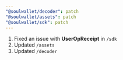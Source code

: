 ```yaml
---
"@soulwallet/decoder": patch
"@soulwallet/assets": patch
"@soulwallet/sdk": patch
---
```


1. Fixed an issue with **UserOpReceipt** in `/sdk`
2. Updated `/assets`
3. Updated `/decoder`
